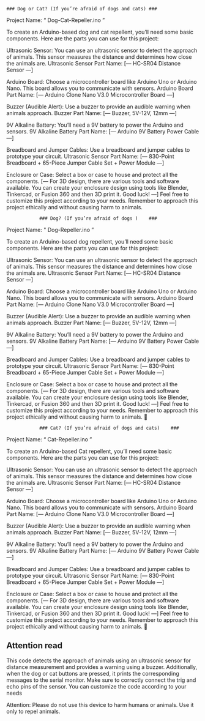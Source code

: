     ###	Dog or Cat? (If you’re afraid of dogs and cats)	###

Project Name: “ Dog-Cat-Repeller.ino ”

To create an Arduino-based dog and cat repellent, you’ll need some basic components. Here are the parts you can use for this project:

Ultrasonic Sensor: You can use an ultrasonic sensor to detect the approach of animals. This sensor measures the distance and determines how close the animals are.
Ultrasonic Sensor Part Name: [— HC-SR04 Distance Sensor —]

Arduino Board: Choose a microcontroller board like Arduino Uno or Arduino Nano. This board allows you to communicate with sensors.
Arduino Board Part Name: [— Arduino Clone Nano V3.0 Microcontroller Board —]

Buzzer (Audible Alert): Use a buzzer to provide an audible warning when animals approach.
Buzzer Part Name: [— Buzzer, 5V-12V, 12mm —]

9V Alkaline Battery: You’ll need a 9V battery to power the Arduino and sensors.
9V Alkaline Battery Part Name: [— Arduino 9V Battery Power Cable —]

Breadboard and Jumper Cables: Use a breadboard and jumper cables to prototype your circuit.
Ultrasonic Sensor Part Name: [— 830-Point Breadboard + 65-Piece Jumper Cable Set + Power Module —]


Enclosure or Case: Select a box or case to house and protect all the components.
[— For 3D design, there are various tools and software available. You can create your enclosure design using tools like Blender, Tinkercad, or Fusion 360 and then 3D print it. Good luck! —]
Feel free to customize this project according to your needs. Remember to approach this project ethically and without causing harm to animals.


				###	Dog? (If you’re afraid of dogs )	###

Project Name:  " Dog-Repeller.ino ”

To create an Arduino-based dog  repellent, you’ll need some basic components. Here are the parts you can use for this project:

Ultrasonic Sensor: You can use an ultrasonic sensor to detect the approach of animals. This sensor measures the distance and determines how close the animals are.
Ultrasonic Sensor Part Name: [— HC-SR04 Distance Sensor —]

Arduino Board: Choose a microcontroller board like Arduino Uno or Arduino Nano. This board allows you to communicate with sensors.
Arduino Board Part Name: [— Arduino Clone Nano V3.0 Microcontroller Board —]

Buzzer (Audible Alert): Use a buzzer to provide an audible warning when animals approach.
Buzzer Part Name: [— Buzzer, 5V-12V, 12mm —]

9V Alkaline Battery: You’ll need a 9V battery to power the Arduino and sensors.
9V Alkaline Battery Part Name: [— Arduino 9V Battery Power Cable —]

Breadboard and Jumper Cables: Use a breadboard and jumper cables to prototype your circuit.
Ultrasonic Sensor Part Name: [— 830-Point Breadboard + 65-Piece Jumper Cable Set + Power Module —]


Enclosure or Case: Select a box or case to house and protect all the components.
[— For 3D design, there are various tools and software available. You can create your enclosure design using tools like Blender, Tinkercad, or Fusion 360 and then 3D print it. Good luck! —]
Feel free to customize this project according to your needs. Remember to approach this project ethically and without causing harm to animals. 🐾


				###	Cat? (If you’re afraid of dogs and cats)	###

Project Name: “ Cat-Repeller.ino ”

To create an Arduino-based Cat repellent, you’ll need some basic components. Here are the parts you can use for this project:

Ultrasonic Sensor: You can use an ultrasonic sensor to detect the approach of animals. This sensor measures the distance and determines how close the animals are.
Ultrasonic Sensor Part Name: [— HC-SR04 Distance Sensor —]

Arduino Board: Choose a microcontroller board like Arduino Uno or Arduino Nano. This board allows you to communicate with sensors.
Arduino Board Part Name: [— Arduino Clone Nano V3.0 Microcontroller Board —]

Buzzer (Audible Alert): Use a buzzer to provide an audible warning when animals approach.
Buzzer Part Name: [— Buzzer, 5V-12V, 12mm —]

9V Alkaline Battery: You’ll need a 9V battery to power the Arduino and sensors.
9V Alkaline Battery Part Name: [— Arduino 9V Battery Power Cable —]

Breadboard and Jumper Cables: Use a breadboard and jumper cables to prototype your circuit.
Ultrasonic Sensor Part Name: [— 830-Point Breadboard + 65-Piece Jumper Cable Set + Power Module —]


Enclosure or Case: Select a box or case to house and protect all the components.
[— For 3D design, there are various tools and software available. You can create your enclosure design using tools like Blender, Tinkercad, or Fusion 360 and then 3D print it. Good luck! —]
Feel free to customize this project according to your needs. Remember to approach this project ethically and without causing harm to animals. 🐾


## Attention read ## 
This code detects the approach of animals using an ultrasonic sensor for distance measurement and provides a warning using a buzzer. Additionally, when the dog or cat buttons are pressed, it prints the corresponding messages to the serial monitor. Make sure to correctly connect the trig and echo pins of the sensor. You can customize the code according to your needs

Attention: Please do not use this device to harm humans or animals. Use it only to repel animals. 
    
